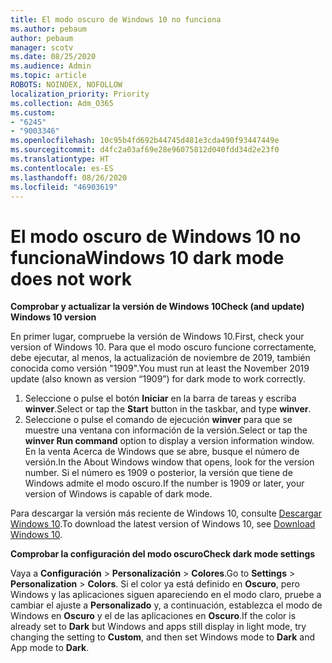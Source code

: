 ```yaml
---
title: El modo oscuro de Windows 10 no funciona
ms.author: pebaum
author: pebaum
manager: scotv
ms.date: 08/25/2020
ms.audience: Admin
ms.topic: article
ROBOTS: NOINDEX, NOFOLLOW
localization_priority: Priority
ms.collection: Adm_O365
ms.custom:
- "6245"
- "9003346"
ms.openlocfilehash: 10c95b4fd692b44745d481e3cda490f93447449e
ms.sourcegitcommit: d4fc2a03af69e28e96075812d040fdd34d2e23f0
ms.translationtype: HT
ms.contentlocale: es-ES
ms.lasthandoff: 08/26/2020
ms.locfileid: "46903619"
---
```

# <a name="windows-10-dark-mode-does-not-work"></a><span data-ttu-id="f5597-102">El modo oscuro de Windows 10 no funciona</span><span class="sxs-lookup"><span data-stu-id="f5597-102">Windows 10 dark mode does not work</span></span>

<span data-ttu-id="f5597-103">**Comprobar y actualizar la versión de Windows 10**</span><span class="sxs-lookup"><span data-stu-id="f5597-103">**Check (and update) Windows 10 version**</span></span>

<span data-ttu-id="f5597-104">En primer lugar, compruebe la versión de Windows 10.</span><span class="sxs-lookup"><span data-stu-id="f5597-104">First, check your version of Windows 10.</span></span> <span data-ttu-id="f5597-105">Para que el modo oscuro funcione correctamente, debe ejecutar, al menos, la actualización de noviembre de 2019, también conocida como versión "1909".</span><span class="sxs-lookup"><span data-stu-id="f5597-105">You must run at least the November 2019 update (also known as version “1909”) for dark mode to work correctly.</span></span>  

1. <span data-ttu-id="f5597-106">Seleccione o pulse el botón **Iniciar** en la barra de tareas y escriba **winver**.</span><span class="sxs-lookup"><span data-stu-id="f5597-106">Select or tap the **Start** button in the taskbar, and type  **winver**.</span></span> 
2. <span data-ttu-id="f5597-107">Seleccione o pulse el comando de ejecución **winver** para que se muestre una ventana con información de la versión.</span><span class="sxs-lookup"><span data-stu-id="f5597-107">Select or tap the **winver Run command** option to display a version information window.</span></span>
    <span data-ttu-id="f5597-108">En la venta Acerca de Windows que se abre, busque el número de versión.</span><span class="sxs-lookup"><span data-stu-id="f5597-108">In the About Windows window that opens, look for the version number.</span></span> <span data-ttu-id="f5597-109">Si el número es 1909 o posterior, la versión que tiene de Windows admite el modo oscuro.</span><span class="sxs-lookup"><span data-stu-id="f5597-109">If the number is 1909 or later, your version of Windows is capable of dark mode.</span></span>

<span data-ttu-id="f5597-110">Para descargar la versión más reciente de Windows 10, consulte [Descargar Windows 10](https://www.microsoft.com/software-download/windows10).</span><span class="sxs-lookup"><span data-stu-id="f5597-110">To download the latest version of Windows 10, see [Download Windows 10](https://www.microsoft.com/software-download/windows10).</span></span>

<span data-ttu-id="f5597-111">**Comprobar la configuración del modo oscuro**</span><span class="sxs-lookup"><span data-stu-id="f5597-111">**Check dark mode settings**</span></span>

<span data-ttu-id="f5597-112">Vaya a **Configuración** > **Personalización** > **Colores**.</span><span class="sxs-lookup"><span data-stu-id="f5597-112">Go to **Settings** > **Personalization** > **Colors**.</span></span> <span data-ttu-id="f5597-113">Si el color ya está definido en **Oscuro**, pero Windows y las aplicaciones siguen apareciendo en el modo claro, pruebe a cambiar el ajuste a **Personalizado** y, a continuación, establezca el modo de Windows en **Oscuro** y el de las aplicaciones en **Oscuro**.</span><span class="sxs-lookup"><span data-stu-id="f5597-113">If the color is already set to  **Dark** but Windows and apps still display in light mode, try changing the setting to  **Custom**, and then set Windows mode to **Dark** and App mode to **Dark**.</span></span>